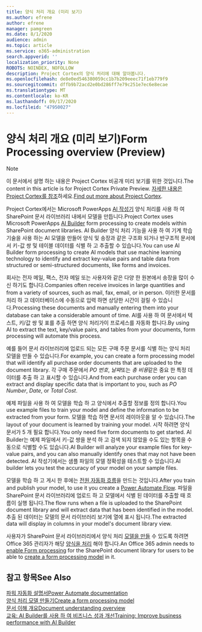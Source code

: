```yaml
---
title: 양식 처리 개요 (미리 보기)
ms.author: efrene
author: efrene
manager: pamgreen
ms.date: 8/1/2020
audience: admin
ms.topic: article
ms.service: o365-administration
search.appverid: ''
localization_priority: None
ROBOTS: NOINDEX, NOFOLLOW
description: Project Cortex의 양식 처리에 대해 알아봅니다.
ms.openlocfilehash: de8e0ed546380059cc1b7b209eeec71f1eb779f9
ms.sourcegitcommit: dffb9b72acd2e0bd286ff7e79c251e7ec6e8ecae
ms.translationtype: MT
ms.contentlocale: ko-KR
ms.lasthandoff: 09/17/2020
ms.locfileid: "47950027"
---
```

# <a name="form-processing-overview-preview"></a><span data-ttu-id="e02a1-103">양식 처리 개요 (미리 보기)</span><span class="sxs-lookup"><span data-stu-id="e02a1-103">Form Processing overview (Preview)</span></span>
> [!Note]
> <span data-ttu-id="e02a1-104">이 문서에서 설명 하는 내용은 Project Cortex 비공개 미리 보기를 위한 것입니다.</span><span class="sxs-lookup"><span data-stu-id="e02a1-104">The content in this article is for Project Cortex Private Preview.</span></span> <span data-ttu-id="e02a1-105">[자세한 내용은 Project Cortex를 참조](https://aka.ms/projectcortex)하세요.</span><span class="sxs-lookup"><span data-stu-id="e02a1-105">[Find out more about Project Cortex](https://aka.ms/projectcortex).</span></span>

<span data-ttu-id="e02a1-106">Project Cortex에서는 Microsoft PowerApps [AI 작성기](https://docs.microsoft.com/ai-builder/overview) 양식 처리를 사용 하 여 SharePoint 문서 라이브러리 내에서 모델을 만듭니다.</span><span class="sxs-lookup"><span data-stu-id="e02a1-106">Project Cortex uses Microsoft PowerApps [AI Builder](https://docs.microsoft.com/ai-builder/overview) form processing to create models within SharePoint document libraries.</span></span>
<span data-ttu-id="e02a1-107">AI Builder 양식 처리 기능을 사용 하 여 기계 학습 기술을 사용 하는 AI 모델을 만들어 양식 및 송장과 같은 구조화 되거나 반구조적 문서에서 키-값 쌍 및 테이블 데이터를 식별 하 고 추출할 수 있습니다.</span><span class="sxs-lookup"><span data-stu-id="e02a1-107">You can use AI Builder form processing to create AI models that use machine learning technology to identify and extract key-value pairs and table data from structured or semi-structured  documents, like forms and invoices.</span></span>

<span data-ttu-id="e02a1-108">회사는 전자 메일, 팩스, 전자 메일 또는 사용자와 같은 다양 한 원본에서 송장을 많이 수신 하기도 합니다.</span><span class="sxs-lookup"><span data-stu-id="e02a1-108">Companies often receive invoices in large quantities and from a variety of sources, such as mail, fax, email, or in person.</span></span> <span data-ttu-id="e02a1-109">이러한 문서를 처리 하 고 데이터베이스에 수동으로 입력 하면 상당한 시간이 걸릴 수 있습니다.</span><span class="sxs-lookup"><span data-stu-id="e02a1-109">Processing these documents and manually entering them into your database can take a considerable amount of time.</span></span> <span data-ttu-id="e02a1-110">AI를 사용 하 여 문서에서 텍스트, 키/값 쌍 및 표를 추출 하면 양식 처리가이 프로세스를 자동화 합니다.</span><span class="sxs-lookup"><span data-stu-id="e02a1-110">By using AI to extract the text, key/value pairs, and tables from your documents, form processing will automate this process.</span></span> 

<span data-ttu-id="e02a1-111">예를 들어 문서 라이브러리에 업로드 되는 모든 구매 주문 문서를 식별 하는 양식 처리 모델을 만들 수 있습니다.</span><span class="sxs-lookup"><span data-stu-id="e02a1-111">For example, you can create a form processing model that will identify all purchase order documents that are uploaded to the document library.</span></span> <span data-ttu-id="e02a1-112">각 구매 주문에서 *PO 번호*, *날짜*또는 *총 비용*같은 중요 한 특정 데이터를 추출 하 고 표시할 수 있습니다.</span><span class="sxs-lookup"><span data-stu-id="e02a1-112">And from each purchase order you can extract and display specific data that is important to you, such as *PO Number*, *Date*, or *Total Cost*.</span></span>

<span data-ttu-id="e02a1-113">예제 파일을 사용 하 여 모델을 학습 하 고 양식에서 추출할 정보를 정의 합니다.</span><span class="sxs-lookup"><span data-stu-id="e02a1-113">You use example files to train your model and define the information to be extracted from your form.</span></span> <span data-ttu-id="e02a1-114">모델을 학습 하면 문서의 레이아웃을 알 수 있습니다.</span><span class="sxs-lookup"><span data-stu-id="e02a1-114">The layout of your document is learned by training your model.</span></span> <span data-ttu-id="e02a1-115">시작 하려면 양식 문서가 5 개 필요 합니다.</span><span class="sxs-lookup"><span data-stu-id="e02a1-115">You only need five form documents to get started.</span></span> <span data-ttu-id="e02a1-116">AI Builder는 예제 파일에서 키-값 쌍을 분석 하 고 검색 되지 않았을 수도 있는 항목을 수동으로 식별할 수도 있습니다.</span><span class="sxs-lookup"><span data-stu-id="e02a1-116">AI Builder will analyze your example files for key-value pairs, and you can also manually identify ones that may not have been detected.</span></span>  <span data-ttu-id="e02a1-117">AI 작성기에서는 샘플 파일의 모델 정확성을 테스트할 수 있습니다.</span><span class="sxs-lookup"><span data-stu-id="e02a1-117">AI builder lets you test the accuracy of your model on your sample files.</span></span>

<span data-ttu-id="e02a1-118">모델을 학습 하 고 게시 한 후에는 [전원 자동화 흐름](https://docs.microsoft.com/power-automate/getting-started)을 만드는 것입니다.</span><span class="sxs-lookup"><span data-stu-id="e02a1-118">After you train and publish your model, to use it you create a [Power Automate Flow](https://docs.microsoft.com/power-automate/getting-started).</span></span> <span data-ttu-id="e02a1-119">파일을 SharePoint 문서 라이브러리에 업로드 하 고 모델에서 식별 된 데이터를 추출할 때 흐름이 실행 됩니다.</span><span class="sxs-lookup"><span data-stu-id="e02a1-119">The flow runs when a file is uploaded to the SharePoint document library and will extract data that has been identified in the model.</span></span> <span data-ttu-id="e02a1-120">추출 된 데이터는 모델의 문서 라이브러리 보기에 열에 표시 됩니다.</span><span class="sxs-lookup"><span data-stu-id="e02a1-120">The extracted data will display in columns in your model's document library view.</span></span>

<span data-ttu-id="e02a1-121">사용자가 SharePoint 문서 라이브러리에서 양식 처리 [모델을 만들](create-a-form-processing-model.md) 수 있도록 하려면 Office 365 관리자가 해당 [양식을 처리](https://docs.microsoft.com/microsoft-365/contentunderstanding/set-up-content-understanding?view=o365-worldwide#to-set-up-content-understanding) 해야 합니다.</span><span class="sxs-lookup"><span data-stu-id="e02a1-121">An Office 365 admin needs to [enable Form processing](https://docs.microsoft.com/microsoft-365/contentunderstanding/set-up-content-understanding?view=o365-worldwide#to-set-up-content-understanding) for the SharePoint document library for users to be able to [create a form processing model](create-a-form-processing-model.md) in it.</span></span>



## <a name="see-also"></a><span data-ttu-id="e02a1-122">참고 항목</span><span class="sxs-lookup"><span data-stu-id="e02a1-122">See Also</span></span>
  
[<span data-ttu-id="e02a1-123">파워 자동화 설명서</span><span class="sxs-lookup"><span data-stu-id="e02a1-123">Power Automate documentation</span></span>](https://docs.microsoft.com/power-automate/)</br>
[<span data-ttu-id="e02a1-124">양식 처리 모델 만들기</span><span class="sxs-lookup"><span data-stu-id="e02a1-124">Create a form processing model</span></span>](create-a-form-processing-model.md)</br>
[<span data-ttu-id="e02a1-125">문서 이해 개요</span><span class="sxs-lookup"><span data-stu-id="e02a1-125">Document understanding overview</span></span>](document-understanding-overview.md)</br>
[<span data-ttu-id="e02a1-126">교육: AI Builder를 사용 하 여 비즈니스 성과 개선</span><span class="sxs-lookup"><span data-stu-id="e02a1-126">Training: Improve business performance with AI Builder</span></span>](https://docs.microsoft.com/learn/paths/improve-business-performance-ai-builder/?source=learn)</br>




